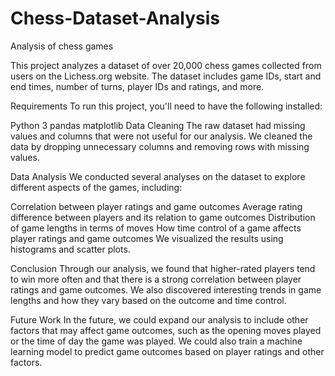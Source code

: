 # Chess-Dataset-Analysis
Analysis of chess games

This project analyzes a dataset of over 20,000 chess games collected from users on the Lichess.org website. The dataset includes game IDs, start and end times, number of turns, player IDs and ratings, and more.

Requirements
To run this project, you'll need to have the following installed:

Python 3
pandas
matplotlib
Data Cleaning
The raw dataset had missing values and columns that were not useful for our analysis. We cleaned the data by dropping unnecessary columns and removing rows with missing values.

Data Analysis
We conducted several analyses on the dataset to explore different aspects of the games, including:

Correlation between player ratings and game outcomes
Average rating difference between players and its relation to game outcomes
Distribution of game lengths in terms of moves
How time control of a game affects player ratings and game outcomes
We visualized the results using histograms and scatter plots.

Conclusion
Through our analysis, we found that higher-rated players tend to win more often and that there is a strong correlation between player ratings and game outcomes. We also discovered interesting trends in game lengths and how they vary based on the outcome and time control.

Future Work
In the future, we could expand our analysis to include other factors that may affect game outcomes, such as the opening moves played or the time of day the game was played. We could also train a machine learning model to predict game outcomes based on player ratings and other factors.






